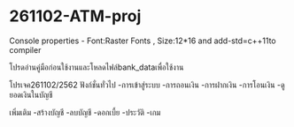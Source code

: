 # 261102-ATM-proj
Console properties - Font:Raster Fonts , Size:12*16 and add-std=c++11to compiler

โปรดอ่านคู่มือก่อนใช้งานและโหลดไฟล์bank_dataเพื่อใช้งาน

โปรเจค261102/2562
ฟังก์ชั่นทั่วไป
-การเข้าสู่ระบบ
-การถอนเงิน
-การฝากเงิน
-การโอนเงิน
-ดูยอดเงินในบัญชี

เพิ่มเติม
-สร้างบัญชี
-ลบบัญชี
-ดอกเบี้ย
-ประวัติ
-เกม
